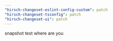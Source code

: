 ```yaml
---
"hirsch-changeset-eslint-config-custom": patch
"hirsch-changeset-tsconfig": patch
"hirsch-changeset-ui": patch
---
```


snapshot test where are you
